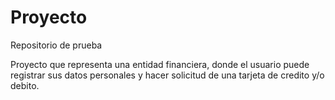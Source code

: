 # Proyecto
Repositorio de prueba

Proyecto que representa una entidad financiera, donde el usuario puede registrar sus datos personales 
y hacer solicitud de una tarjeta de credito y/o debito. 
